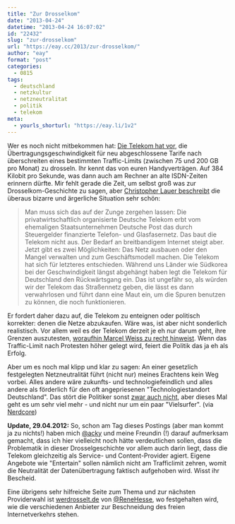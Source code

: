 ```yaml
---
title: "Zur Drosselkom"
date: "2013-04-24"
datetime: "2013-04-24 16:07:02"
id: "22432"
slug: "zur-drosselkom"
url: "https://eay.cc/2013/zur-drosselkom/"
author: "eay"
format: "post"
categories:
  - 0815
tags:
  - deutschland
  - netzkultur
  - netzneutralitat
  - politik
  - telekom
meta:
  - yourls_shorturl: "https://eay.li/1v2"
---
```


Wer es noch nicht mitbekommen hat: [Die Telekom hat vor](http://www.tagesschau.de/wirtschaft/deutsche-telekom102.htmlmai), die Übertragungsgeschwindigkeit für neu abgeschlossene Tarife nach überschreiten eines bestimmten Traffic-Limits (zwischen 75 und 200 GB pro Monat) zu drosseln. Ihr kennt das von euren Handyverträgen. Auf 384 Kilobit pro Sekunde, was dann auch am Rechner an alte ISDN-Zeiten erinnern dürfte. Mir fehlt gerade die Zeit, um selbst groß was zur Drosselkom-Geschichte zu sagen, aber [Christopher Lauer beschreibt](http://www.christopherlauer.de/2013/04/22/telewahn/) die überaus bizarre und ärgerliche Situation sehr schön:

> Man muss sich das auf der Zunge zergehen lassen: Die privatwirtschaftlich organisierte Deutsche Telekom erbt vom ehemaligen Staatsunternehmen Deutsche Post das durch Steuergelder finanzierte Telefon- und Glasfasernetz. Das baut die Telekom nicht aus. Der Bedarf an breitbandigem Internet steigt aber. Jetzt gibt es zwei Möglichkeiten: Das Netz ausbauen oder den Mangel verwalten und zum Geschäftsmodell machen. Die Telekom hat sich für letzteres entschieden. Während uns Länder wie Südkorea bei der Geschwindigkeit längst abgehängt haben legt die Telekom für Deutschland den Rückwärtsgang ein. Das ist ungefähr so, als würden wir der Telekom das Straßennetz geben, die lässt es dann verwahrlosen und führt dann eine Maut ein, um die Spuren benutzen zu können, die noch funktionieren.

Er fordert daher dazu auf, die Telekom zu enteignen oder politisch korrekter: denen die Netze abzukaufen. Wäre was, ist aber nicht sonderlich realistisch. Vor allem weil es der Telekom derzeit je eh nur darum geht, ihre Grenzen auszutesten, [woraufhin Marcel Weiss zu recht hinweist](http://www.neunetz.com/2013/04/23/drosselung-bei-telekom-anschlussen-meint-reduzierung-auf-im-besten-fall-24-der-geschwindigkeit/). Wenn das Traffic-Limit nach Protesten höher gelegt wird, feiert die Politik das ja eh als Erfolg.

Aber um es noch mal klipp und klar zu sagen: An einer gesetzlich festgelegten Netzneutralität führt (nicht nur) meines Erachtens kein Weg vorbei. Alles andere wäre zukunfts- und technologiefeindlich und alles andere als förderlich für den oft angepriesenen "Technologiestandort Deutschland". Das stört die Politiker sonst [zwar auch nicht](http://de.wikipedia.org/wiki/Leistungsschutzrecht_f%C3%BCr_Presseverleger), aber dieses Mal geht es um sehr viel mehr - und nicht nur um ein paar "Vielsurfer". (via [Nerdcore](http://www.crackajack.de/2013/04/24/surfen-mit-der-telekom-drossel/))

**Update, 29.04.2012:** So, schon am Tag dieses Postings (aber man kommt ja zu nichts!) haben mich [@acky](http://alpha.app.net/acky) und meine Freundin (!) darauf aufmerksam gemacht, dass ich hier vielleicht noch hätte verdeutlichen sollen, dass die Problematik in dieser Drosselgeschichte vor allem auch darin liegt, dass die Telekom gleichzeitig als Service- und Content-Provider agiert. Eigene Angebote wie "Entertain" sollen nämlich nicht am Trafficlimit zehren, womit die Neutralität der Datenübertragung faktisch aufgehoben wird. Wisst ihr Bescheid.

Eine übrigens sehr hilfreiche Seite zum Thema und zur nächsten Providerwahl ist [werdrosselt.de](http://werdrosselt.de/) von [@ReneHesse](https://twitter.com/ReneHesse), wo festgehalten wird, wie die verschiedenen Anbieter zur Beschneidung des freien Internetverkehrs stehen.
